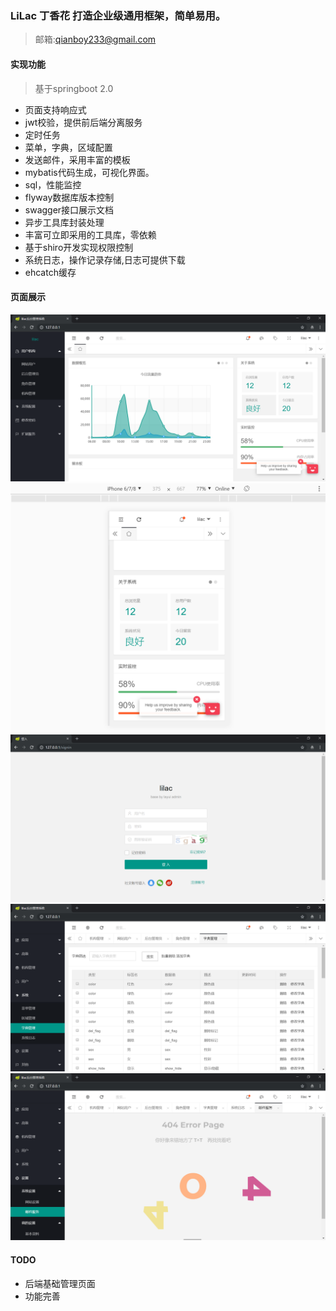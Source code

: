 ### LiLac 丁香花 打造企业级通用框架，简单易用。
> 邮箱:qianboy233@gmail.com
#### 实现功能
> 基于springboot 2.0
* 页面支持响应式
* jwt校验，提供前后端分离服务
* 定时任务
* 菜单，字典，区域配置
* 发送邮件，采用丰富的模板
* mybatis代码生成，可视化界面。
* sql，性能监控
* flyway数据库版本控制
* swagger接口展示文档 
* 异步工具库封装处理
* 丰富可立即采用的工具库，零依赖
* 基于shiro开发实现权限控制
* 系统日志，操作记录存储,日志可提供下载
* ehcatch缓存

#### 页面展示
![主页](img/home.png)
![手机端](img/phone.png)
![登入](img/example3.png)
![列表](img/example1.png)
![404](img/example2.png)
#### TODO
* 后端基础管理页面
* 功能完善

   
